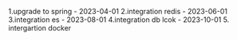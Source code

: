 1.upgrade to spring - 2023-04-01
2.integration redis - 2023-06-01
3.integration es - 2023-08-01
4.integration db lcok - 2023-10-01
5. intergartion docker